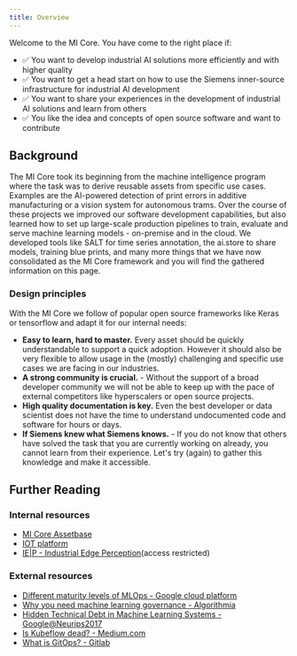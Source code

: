 ```yaml
---
title: Overview
---
```


Welcome to the MI Core. You have come to the right place if:

-   :white_check_mark: You want to develop industrial AI solutions more efficiently and with higher quality
-   :white_check_mark: You want to get a head start on how to use the Siemens inner-source infrastructure for industrial AI development
-   :white_check_mark: You want to share your experiences in the development of industrial AI solutions and learn from others
-   :white_check_mark: You like the idea and concepts of open source software and want to contribute

## Background

The MI Core took its beginning from the machine intelligence program where the task was to
derive reusable assets from specific use cases. Examples are the AI-powered
detection of print errors in additive manufacturing or a vision system for
autonomous trams. Over the course of these projects we improved our
software development capabilities, but also learned how to set up large-scale production
pipelines to train, evaluate and serve machine learning models - on-premise and
in the cloud. We developed tools like SALT for time series annotation, the
ai.store to share models, training blue prints, and many more things that we
have now consolidated as the MI Core framework and you will find the gathered
information on this page.

### Design principles

With the MI Core we follow of popular open source frameworks like Keras or tensorflow and adapt it for our internal needs:

-   **Easy to learn, hard to master.** Every asset should be quickly understandable to support a quick adoption. However it should also be very flexible to allow usage in the (mostly) challenging and specific use cases we are facing in our industries.
-   **A strong community is crucial.** - Without the support of a broad developer community we will not be able to keep up with the pace of external competitors like hyperscalers or open source projects.
-   **High quality documentation is key.** Even the best developer or data scientist does not have the time to understand undocumented code and software for hours or days.
-   **If Siemens knew what Siemens knows.** - If you do not know that others have solved the task that you are currently working on already, you cannot learn from their experience. Let's try (again) to gather this knowledge and make it accessible.

## Further Reading

### Internal resources

-   [MI Core Assetbase](/assetbase)
-   [IOT platform](https://iot-platform.code.siemens.io/)
-   [IE|P - Industrial Edge Perception](https://code.siemens.com/industrialedgeperception/iep/-/wikis/home)(access restricted)

### External resources

-   [Different maturity levels of MLOps - Google cloud platform](https://cloud.google.com/solutions/machine-learning/mlops-continuous-delivery-and-automation-pipelines-in-machine-learning?hl=de)
-   [Why you need machine learning governance - Algorithmia](https://algorithmia.com/blog/why-you-need-machine-learning-governance-governor-brainards-recent-speech-about-responsible-ai)
-   [Hidden Technical Debt in Machine Learning Systems - Google@Neurips2017](https://papers.nips.cc/paper/2015/file/86df7dcfd896fcaf2674f757a2463eba-Paper.pdf)
-   [Is Kubeflow dead? - Medium.com](https://medium.com/mlops-community/is-kubeflow-dead-d82aadba14c0)
-   [What is GitOps? - Gitlab](https://about.gitlab.com/topics/gitops/)
